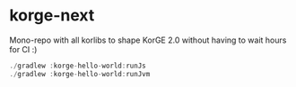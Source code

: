 # korge-next
Mono-repo with all korlibs to shape KorGE 2.0 without having to wait hours for CI :)

```kotlin
./gradlew :korge-hello-world:runJs
./gradlew :korge-hello-world:runJvm
```